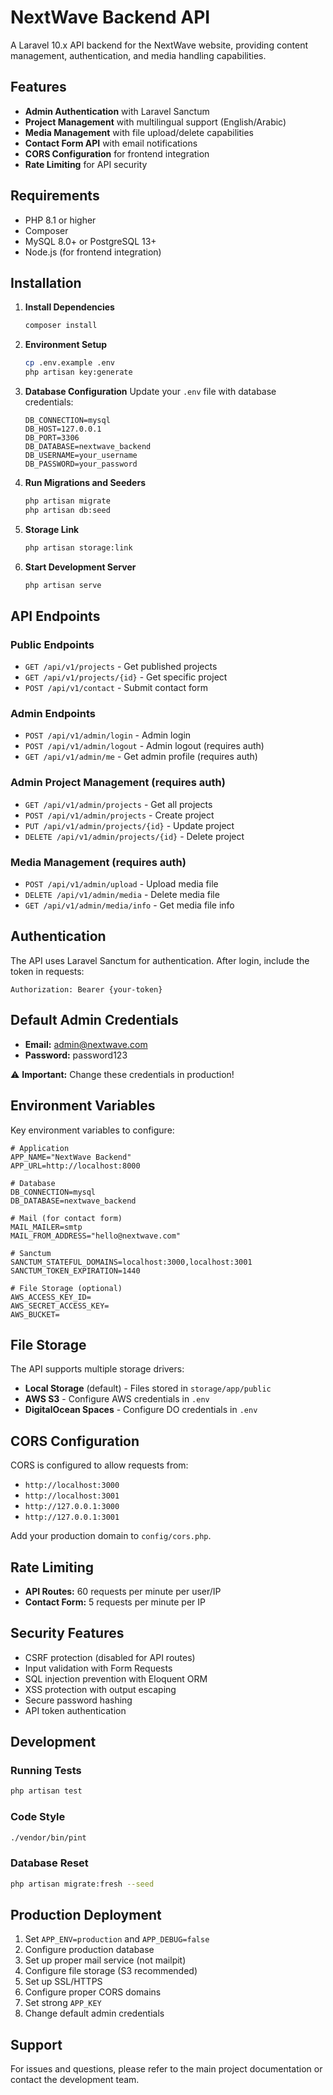 # NextWave Backend API

A Laravel 10.x API backend for the NextWave website, providing content management, authentication, and media handling capabilities.

## Features

- **Admin Authentication** with Laravel Sanctum
- **Project Management** with multilingual support (English/Arabic)
- **Media Management** with file upload/delete capabilities
- **Contact Form API** with email notifications
- **CORS Configuration** for frontend integration
- **Rate Limiting** for API security

## Requirements

- PHP 8.1 or higher
- Composer
- MySQL 8.0+ or PostgreSQL 13+
- Node.js (for frontend integration)

## Installation

1. **Install Dependencies**
   ```bash
   composer install
   ```

2. **Environment Setup**
   ```bash
   cp .env.example .env
   php artisan key:generate
   ```

3. **Database Configuration**
   Update your `.env` file with database credentials:
   ```env
   DB_CONNECTION=mysql
   DB_HOST=127.0.0.1
   DB_PORT=3306
   DB_DATABASE=nextwave_backend
   DB_USERNAME=your_username
   DB_PASSWORD=your_password
   ```

4. **Run Migrations and Seeders**
   ```bash
   php artisan migrate
   php artisan db:seed
   ```

5. **Storage Link**
   ```bash
   php artisan storage:link
   ```

6. **Start Development Server**
   ```bash
   php artisan serve
   ```

## API Endpoints

### Public Endpoints

- `GET /api/v1/projects` - Get published projects
- `GET /api/v1/projects/{id}` - Get specific project
- `POST /api/v1/contact` - Submit contact form

### Admin Endpoints

- `POST /api/v1/admin/login` - Admin login
- `POST /api/v1/admin/logout` - Admin logout (requires auth)
- `GET /api/v1/admin/me` - Get admin profile (requires auth)

### Admin Project Management (requires auth)

- `GET /api/v1/admin/projects` - Get all projects
- `POST /api/v1/admin/projects` - Create project
- `PUT /api/v1/admin/projects/{id}` - Update project
- `DELETE /api/v1/admin/projects/{id}` - Delete project

### Media Management (requires auth)

- `POST /api/v1/admin/upload` - Upload media file
- `DELETE /api/v1/admin/media` - Delete media file
- `GET /api/v1/admin/media/info` - Get media file info

## Authentication

The API uses Laravel Sanctum for authentication. After login, include the token in requests:

```
Authorization: Bearer {your-token}
```

## Default Admin Credentials

- **Email:** admin@nextwave.com
- **Password:** password123

⚠️ **Important:** Change these credentials in production!

## Environment Variables

Key environment variables to configure:

```env
# Application
APP_NAME="NextWave Backend"
APP_URL=http://localhost:8000

# Database
DB_CONNECTION=mysql
DB_DATABASE=nextwave_backend

# Mail (for contact form)
MAIL_MAILER=smtp
MAIL_FROM_ADDRESS="hello@nextwave.com"

# Sanctum
SANCTUM_STATEFUL_DOMAINS=localhost:3000,localhost:3001
SANCTUM_TOKEN_EXPIRATION=1440

# File Storage (optional)
AWS_ACCESS_KEY_ID=
AWS_SECRET_ACCESS_KEY=
AWS_BUCKET=
```

## File Storage

The API supports multiple storage drivers:

- **Local Storage** (default) - Files stored in `storage/app/public`
- **AWS S3** - Configure AWS credentials in `.env`
- **DigitalOcean Spaces** - Configure DO credentials in `.env`

## CORS Configuration

CORS is configured to allow requests from:
- `http://localhost:3000`
- `http://localhost:3001`
- `http://127.0.0.1:3000`
- `http://127.0.0.1:3001`

Add your production domain to `config/cors.php`.

## Rate Limiting

- **API Routes:** 60 requests per minute per user/IP
- **Contact Form:** 5 requests per minute per IP

## Security Features

- CSRF protection (disabled for API routes)
- Input validation with Form Requests
- SQL injection prevention with Eloquent ORM
- XSS protection with output escaping
- Secure password hashing
- API token authentication

## Development

### Running Tests
```bash
php artisan test
```

### Code Style
```bash
./vendor/bin/pint
```

### Database Reset
```bash
php artisan migrate:fresh --seed
```

## Production Deployment

1. Set `APP_ENV=production` and `APP_DEBUG=false`
2. Configure production database
3. Set up proper mail service (not mailpit)
4. Configure file storage (S3 recommended)
5. Set up SSL/HTTPS
6. Configure proper CORS domains
7. Set strong `APP_KEY`
8. Change default admin credentials

## Support

For issues and questions, please refer to the main project documentation or contact the development team.
